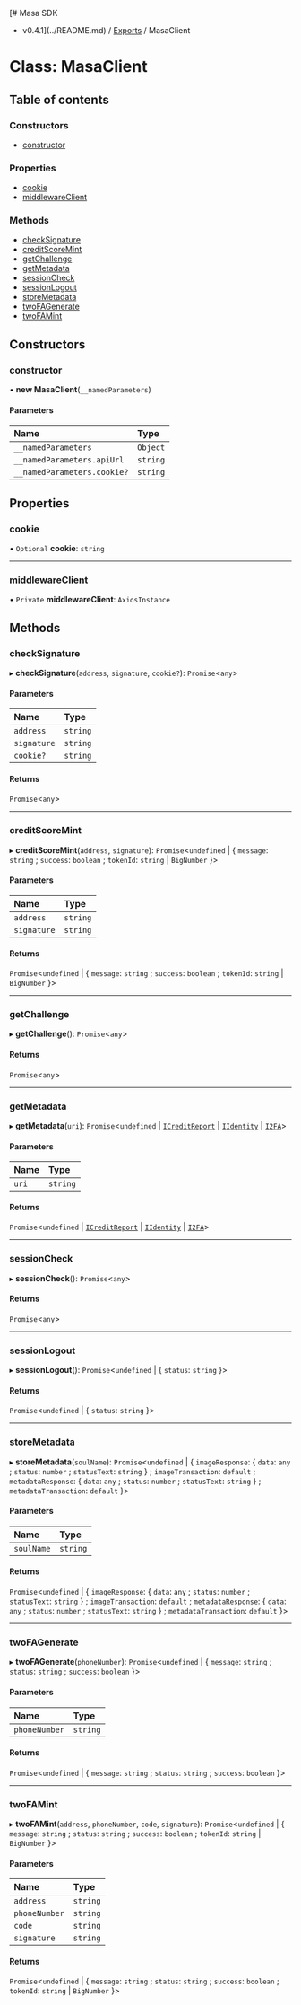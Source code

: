 [# Masa SDK
 - v0.4.1](../README.md) / [Exports](../modules.md) / MasaClient

# Class: MasaClient

## Table of contents

### Constructors

- [constructor](MasaClient.md#constructor)

### Properties

- [cookie](MasaClient.md#cookie)
- [middlewareClient](MasaClient.md#middlewareclient)

### Methods

- [checkSignature](MasaClient.md#checksignature)
- [creditScoreMint](MasaClient.md#creditscoremint)
- [getChallenge](MasaClient.md#getchallenge)
- [getMetadata](MasaClient.md#getmetadata)
- [sessionCheck](MasaClient.md#sessioncheck)
- [sessionLogout](MasaClient.md#sessionlogout)
- [storeMetadata](MasaClient.md#storemetadata)
- [twoFAGenerate](MasaClient.md#twofagenerate)
- [twoFAMint](MasaClient.md#twofamint)

## Constructors

### constructor

• **new MasaClient**(`__namedParameters`)

#### Parameters

| Name | Type |
| :------ | :------ |
| `__namedParameters` | `Object` |
| `__namedParameters.apiUrl` | `string` |
| `__namedParameters.cookie?` | `string` |

## Properties

### cookie

• `Optional` **cookie**: `string`

___

### middlewareClient

• `Private` **middlewareClient**: `AxiosInstance`

## Methods

### checkSignature

▸ **checkSignature**(`address`, `signature`, `cookie?`): `Promise`<`any`\>

#### Parameters

| Name | Type |
| :------ | :------ |
| `address` | `string` |
| `signature` | `string` |
| `cookie?` | `string` |

#### Returns

`Promise`<`any`\>

___

### creditScoreMint

▸ **creditScoreMint**(`address`, `signature`): `Promise`<`undefined` \| { `message`: `string` ; `success`: `boolean` ; `tokenId`: `string` \| `BigNumber`  }\>

#### Parameters

| Name | Type |
| :------ | :------ |
| `address` | `string` |
| `signature` | `string` |

#### Returns

`Promise`<`undefined` \| { `message`: `string` ; `success`: `boolean` ; `tokenId`: `string` \| `BigNumber`  }\>

___

### getChallenge

▸ **getChallenge**(): `Promise`<`any`\>

#### Returns

`Promise`<`any`\>

___

### getMetadata

▸ **getMetadata**(`uri`): `Promise`<`undefined` \| [`ICreditReport`](../interfaces/ICreditReport.md) \| [`IIdentity`](../interfaces/IIdentity.md) \| [`I2FA`](../interfaces/I2FA.md)\>

#### Parameters

| Name | Type |
| :------ | :------ |
| `uri` | `string` |

#### Returns

`Promise`<`undefined` \| [`ICreditReport`](../interfaces/ICreditReport.md) \| [`IIdentity`](../interfaces/IIdentity.md) \| [`I2FA`](../interfaces/I2FA.md)\>

___

### sessionCheck

▸ **sessionCheck**(): `Promise`<`any`\>

#### Returns

`Promise`<`any`\>

___

### sessionLogout

▸ **sessionLogout**(): `Promise`<`undefined` \| { `status`: `string`  }\>

#### Returns

`Promise`<`undefined` \| { `status`: `string`  }\>

___

### storeMetadata

▸ **storeMetadata**(`soulName`): `Promise`<`undefined` \| { `imageResponse`: { `data`: `any` ; `status`: `number` ; `statusText`: `string`  } ; `imageTransaction`: `default` ; `metadataResponse`: { `data`: `any` ; `status`: `number` ; `statusText`: `string`  } ; `metadataTransaction`: `default`  }\>

#### Parameters

| Name | Type |
| :------ | :------ |
| `soulName` | `string` |

#### Returns

`Promise`<`undefined` \| { `imageResponse`: { `data`: `any` ; `status`: `number` ; `statusText`: `string`  } ; `imageTransaction`: `default` ; `metadataResponse`: { `data`: `any` ; `status`: `number` ; `statusText`: `string`  } ; `metadataTransaction`: `default`  }\>

___

### twoFAGenerate

▸ **twoFAGenerate**(`phoneNumber`): `Promise`<`undefined` \| { `message`: `string` ; `status`: `string` ; `success`: `boolean`  }\>

#### Parameters

| Name | Type |
| :------ | :------ |
| `phoneNumber` | `string` |

#### Returns

`Promise`<`undefined` \| { `message`: `string` ; `status`: `string` ; `success`: `boolean`  }\>

___

### twoFAMint

▸ **twoFAMint**(`address`, `phoneNumber`, `code`, `signature`): `Promise`<`undefined` \| { `message`: `string` ; `status`: `string` ; `success`: `boolean` ; `tokenId`: `string` \| `BigNumber`  }\>

#### Parameters

| Name | Type |
| :------ | :------ |
| `address` | `string` |
| `phoneNumber` | `string` |
| `code` | `string` |
| `signature` | `string` |

#### Returns

`Promise`<`undefined` \| { `message`: `string` ; `status`: `string` ; `success`: `boolean` ; `tokenId`: `string` \| `BigNumber`  }\>
